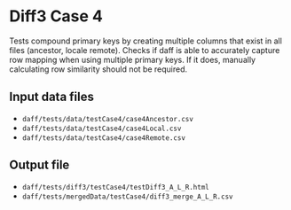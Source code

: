 # Diff3 Case 4

Tests compound primary keys by creating multiple columns that exist in all files (ancestor, locale remote). Checks
if daff is able to accurately capture row mapping when using multiple primary keys. If it does, manually calculating
row similarity should not be required.

## Input data files

* `daff/tests/data/testCase4/case4Ancestor.csv`
* `daff/tests/data/testCase4/case4Local.csv`
* `daff/tests/data/testCase4/case4Remote.csv`

## Output file

* `daff/tests/diff3/testCase4/testDiff3_A_L_R.html`
* `daff/tests/mergedData/testCase4/diff3_merge_A_L_R.csv`
